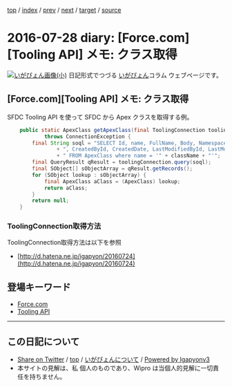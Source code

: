 [top](../index.html) 
 / [index](index.html) 
 / [prev](ig160727.html) 
 / [next](ig160729.html) 
 / [target](http://www.igapyon.jp/igapyon/diary/2016/ig160728.html) 
 / [source](https://github.com/igapyon/diary/blob/master/2016/ig160728.src.md) 

2016-07-28 diary: [Force.com][Tooling API] メモ: クラス取得
=====================================================================================================
[![いがぴょん画像(小)](http://www.igapyon.jp/igapyon/diary/images/iga200306s.jpg "いがぴょん")](http://www.igapyon.jp/igapyon/diary/memo/memoigapyon.html) 日記形式でつづる [いがぴょん](http://www.igapyon.jp/igapyon/diary/memo/memoigapyon.html)コラム ウェブページです。

## [Force.com][Tooling API] メモ: クラス取得


SFDC Tooling API を使って SFDC から Apex クラスを取得する例。

```java
    public static ApexClass getApexClass(final ToolingConnection toolingConnection, final String className)
            throws ConnectionException {
        final String soql = "SELECT Id, name, FullName, Body, NamespacePrefix, SymbolTable, Metadata, IsValid, Status"
                + ", CreatedById, CreatedDate, LastModifiedById, LastModifiedDate, SystemModstamp"
                + " FROM ApexClass where name = '" + className + "'";
        final QueryResult qResult = toolingConnection.query(soql);
        final SObject[] sObjectArray = qResult.getRecords();
        for (SObject lookup : sObjectArray) {
            final ApexClass aClass = (ApexClass) lookup;
            return aClass;
        }
        return null;
    }
```



### ToolingConnection取得方法

ToolingConnection取得方法は以下を参照

* [http://d.hatena.ne.jp/igapyon/20160724](http://d.hatena.ne.jp/igapyon/20160724)

## 登場キーワード

* [Force.com](../keyword/force.com.html)
* [Tooling API](../keyword/tooling-api.html)

----------------------------------------------------------------------------------------------------

## この日記について

* [Share on Twitter](https://twitter.com/intent/tweet?hashtags=igapyon%2Cdiary%2C%E3%81%84%E3%81%8C%E3%81%B4%E3%82%87%E3%82%93%2CForce.com%2CTooling+API&text=%5BForce.com%5D%5BTooling+API%5D+%E3%83%A1%E3%83%A2%3A+%E3%82%AF%E3%83%A9%E3%82%B9%E5%8F%96%E5%BE%97&url=http%3A%2F%2Fwww.igapyon.jp%2Figapyon%2Fdiary%2F2016%2Fig160728.html) / [top](../index.html) / [いがぴょんについて](http://www.igapyon.jp/igapyon/diary/memo/memoigapyon.html) / [Powered by Igapyonv3](https://github.com/igapyon/igapyonv3)
* 本サイトの見解は、私 個人のものであり、Wipro は当個人的見解に一切責任を持ちません。 
